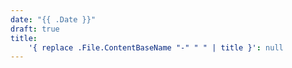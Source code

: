 ```yaml
---
date: "{{ .Date }}"
draft: true
title:
    '{ replace .File.ContentBaseName "-" " " | title }': null
---
```

